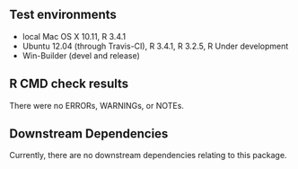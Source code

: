 ## Test environments
* local Mac OS X 10.11, R 3.4.1
* Ubuntu 12.04 (through Travis-CI), R 3.4.1, R 3.2.5, R Under development
* Win-Builder (devel and release)

## R CMD check results
There were no ERRORs, WARNINGs, or NOTEs.

## Downstream Dependencies
Currently, there are no downstream dependencies relating to this package.

